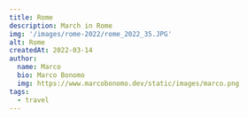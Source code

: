 ```yaml
---
title: Rome
description: March in Rome
img: '/images/rome-2022/rome_2022_35.JPG'
alt: Rome
createdAt: 2022-03-14 
author:
  name: Marco
  bio: Marco Bonomo
  img: https://www.marcobonomo.dev/static/images/marco.png
tags:
  - travel
---
```


<image-gallery :items="[
    '/images/rome-2022/rome_2022_01.JPG',
    '/images/rome-2022/rome_2022_03.JPG',
    {img: '/images/rome-2022/rome_2022_04.JPG', landscape: true},
    '/images/rome-2022/rome_2022_05.JPG',
    '/images/rome-2022/rome_2022_06.JPG',
    '/images/rome-2022/rome_2022_07.JPG',
    '/images/rome-2022/rome_2022_08.JPG',
    '/images/rome-2022/rome_2022_09.JPG',
    '/images/rome-2022/rome_2022_10.JPG',
    '/images/rome-2022/rome_2022_11.JPG',
    '/images/rome-2022/rome_2022_12.JPG',
    '/images/rome-2022/rome_2022_13.JPG',
    '/images/rome-2022/rome_2022_14.JPG',
    '/images/rome-2022/rome_2022_15.JPG',
    '/images/rome-2022/rome_2022_16.JPG',
    {img: '/images/rome-2022/rome_2022_22.JPG', landscape: true},
    {img: '/images/rome-2022/rome_2022_19.JPG', landscape: true},
    '/images/rome-2022/rome_2022_17.JPG',
    '/images/rome-2022/rome_2022_18.JPG',
    '/images/rome-2022/rome_2022_20.JPG',
    '/images/rome-2022/rome_2022_23.JPG',
    '/images/rome-2022/rome_2022_24.JPG',
    '/images/rome-2022/rome_2022_25.JPG',
    '/images/rome-2022/rome_2022_26.JPG',
    '/images/rome-2022/rome_2022_27.JPG',
    '/images/rome-2022/rome_2022_29.JPG',
    '/images/rome-2022/rome_2022_30.JPG',
    '/images/rome-2022/rome_2022_31.JPG',
    '/images/rome-2022/rome_2022_32.JPG',
    '/images/rome-2022/rome_2022_33.JPG',
    '/images/rome-2022/rome_2022_34.JPG',
    '/images/rome-2022/rome_2022_35.JPG',
    '/images/rome-2022/rome_2022_36.JPG',
    '/images/rome-2022/rome_2022_37.JPG',
    '/images/rome-2022/rome_2022_38.JPG',
    '/images/rome-2022/rome_2022_39.JPG',
    '/images/rome-2022/rome_2022_40.JPG',
    '/images/rome-2022/rome_2022_41.JPG',
    '/images/rome-2022/rome_2022_42.JPG'
]" />


